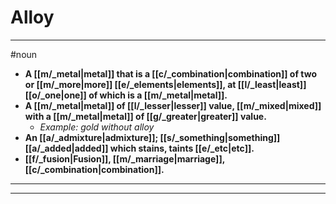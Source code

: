 # Alloy
---
#noun
- **A [[m/_metal|metal]] that is a [[c/_combination|combination]] of two or [[m/_more|more]] [[e/_elements|elements]], at [[l/_least|least]] [[o/_one|one]] of which is a [[m/_metal|metal]].**
- **A [[m/_metal|metal]] of [[l/_lesser|lesser]] value, [[m/_mixed|mixed]] with a [[m/_metal|metal]] of [[g/_greater|greater]] value.**
	- _Example: gold without alloy_
- **An [[a/_admixture|admixture]]; [[s/_something|something]] [[a/_added|added]] which stains, taints [[e/_etc|etc]].**
- **[[f/_fusion|Fusion]], [[m/_marriage|marriage]], [[c/_combination|combination]].**
---
---
